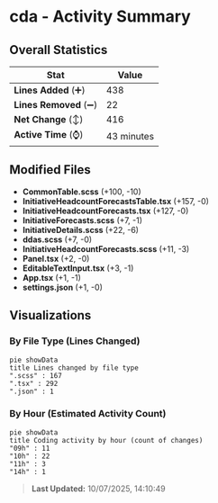 # cda - Activity Summary 

## Overall Statistics

| Stat                   | Value                                                             |
| ---------------------- | ----------------------------------------------------------------- |
| **Lines Added** (➕)   | 438                                          |
| **Lines Removed** (➖) | 22                                        |
| **Net Change** (↕)    | 416                |
| **Active Time** (⌚)   | 43 minutes |


## Modified Files
- **CommonTable.scss** (+100, -10)
- **InitiativeHeadcountForecastsTable.tsx** (+157, -0)
- **InitiativeHeadcountForecasts.tsx** (+127, -0)
- **InitiativeForecasts.scss** (+7, -1)
- **InitiativeDetails.scss** (+22, -6)
- **ddas.scss** (+7, -0)
- **InitiativeHeadcountForecasts.scss** (+11, -3)
- **Panel.tsx** (+2, -0)
- **EditableTextInput.tsx** (+3, -1)
- **App.tsx** (+1, -1)
- **settings.json** (+1, -0)

## Visualizations

### By File Type (Lines Changed)

```mermaid
pie showData
title Lines changed by file type
".scss" : 167
".tsx" : 292
".json" : 1
```

### By Hour (Estimated Activity Count)

```mermaid
pie showData
title Coding activity by hour (count of changes)
"09h" : 11
"10h" : 22
"11h" : 3
"14h" : 1
```


> **Last Updated:** 10/07/2025, 14:10:49